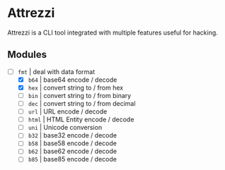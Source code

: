 # Attrezzi

Attrezzi is a CLI tool integrated with multiple features useful for hacking.

## Modules

- [ ] `fmt` | deal with data format
  - [x] `b64` | base64 encode / decode
  - [x] `hex` | convert string to / from hex
  - [ ] `bin` | convert string to / from binary
  - [ ] `dec` | convert string to / from decimal
  - [ ] `url` | URL encode / decode
  - [ ] `html` | HTML Entity encode / decode
  - [ ] `uni` | Unicode conversion
  - [ ] `b32` | base32 encode / decode
  - [ ] `b58` | base58 encode / decode
  - [ ] `b62` | base62 encode / decode
  - [ ] `b85` | base85 encode / decode
